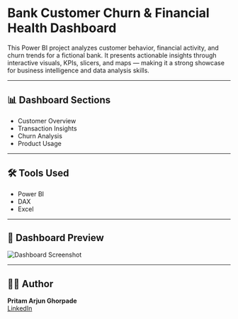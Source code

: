 # Bank Customer Churn & Financial Health Dashboard

This Power BI project analyzes customer behavior, financial activity, and churn trends for a fictional bank. It presents actionable insights through interactive visuals, KPIs, slicers, and maps — making it a strong showcase for business intelligence and data analysis skills.

---

## 📊 Dashboard Sections

- Customer Overview
- Transaction Insights
- Churn Analysis
- Product Usage

---

## 🛠 Tools Used

- Power BI
- DAX
- Excel


---

## 📸 Dashboard Preview

![Dashboard Screenshot](Screenshot_Dashboard.png)

---

## 🙋‍♂️ Author

**Pritam Arjun Ghorpade**  
[LinkedIn](https://www.linkedin.com/in/pritam-arjun-ghorpade)

